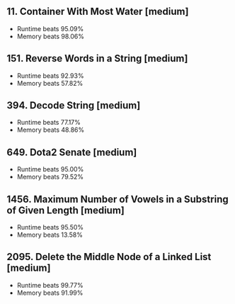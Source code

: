 ## 11. Container With Most Water [medium]

* Runtime beats 95.09%
* Memory beats 98.06%

## 151. Reverse Words in a String [medium]

* Runtime beats 92.93%
* Memory beats 57.82%

## 394. Decode String [medium]

* Runtime beats 77.17%
* Memory beats 48.86%

## 649. Dota2 Senate [medium]

* Runtime beats 95.00%
* Memory beats 79.52%

## 1456. Maximum Number of Vowels in a Substring of Given Length [medium]

* Runtime beats 95.50%
* Memory beats 13.58%

## 2095. Delete the Middle Node of a Linked List [medium]

* Runtime beats 99.77%
* Memory beats 91.99%
